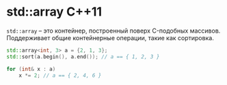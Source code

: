 # std::array C++11
`std::array` – это контейнер, построенный поверх C-подобных массивов. Поддерживает общие контейнерные операции, такие как сортировка.
```c++
std::array<int, 3> a = {2, 1, 3}; 
std::sort(a.begin(), a.end()); // a == { 1, 2, 3 } 

for (int& x : a) 
	x *= 2; // a == { 2, 4, 6 }
```

